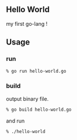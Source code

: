 Hello World
-----------------------------

my first go-lang !

## Usage
### run
```bash
% go run hello-world.go
```

### build
output binary file.
```bash
% go build hello-world.go
```
and run
```bash
% ./hello-world
```
